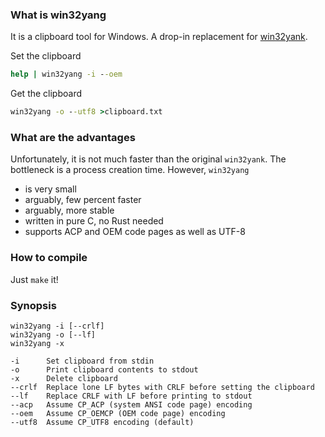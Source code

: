 ### What is win32yang

It is a clipboard tool for Windows. A drop-in replacement for
[win32yank](https://github.com/equalsraf/win32yank).

Set the clipboard

```bat
help | win32yang -i --oem
```

Get the clipboard

```bat
win32yang -o --utf8 >clipboard.txt
```

### What are the advantages

Unfortunately, it is not much faster than the original `win32yank`. The bottleneck is a
process creation time. However, `win32yang`

* is very small
* arguably, few percent faster
* arguably, more stable
* written in pure C, no Rust needed
* supports ACP and OEM code pages as well as UTF-8

### How to compile

Just `make` it!

### Synopsis

```
win32yang -i [--crlf]
win32yang -o [--lf]
win32yang -x

-i      Set clipboard from stdin
-o      Print clipboard contents to stdout
-x      Delete clipboard
--crlf  Replace lone LF bytes with CRLF before setting the clipboard
--lf    Replace CRLF with LF before printing to stdout
--acp   Assume CP_ACP (system ANSI code page) encoding
--oem   Assume CP_OEMCP (OEM code page) encoding
--utf8  Assume CP_UTF8 encoding (default)
```
